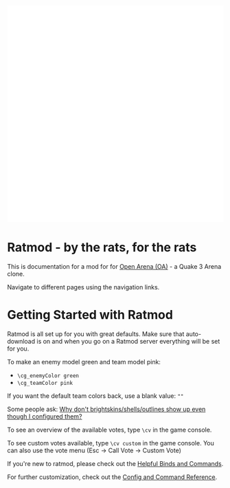 ![rathead](themes/../theme/img/ratmod_header_logo.svg)
# Ratmod - by the rats, for the rats

This is documentation for a mod for for [Open Arena (OA)](http://www.openarena.ws) - a Quake 3 Arena clone. 

Navigate to different pages using the navigation links.

# Getting Started with Ratmod

Ratmod is all set up for you with great defaults. Make sure that auto-download is on and when you go on a Ratmod server everything will be set for you. 

To make an enemy model green and team model pink:

- `\cg_enemyColor green`
- `\cg_teamColor pink`

If you want the default team colors back, use a blank value: `""`

Some people ask: [Why don't brightskins/shells/outlines show up even though I configured them?](faq.md#why-dont-brightskinsshellsoutlines-show-up-even-though-i-configured-them)

To see an overview of the available votes, type `\cv` in the game console.

To see custom votes available, type `\cv custom` in the game console. You can also use the vote menu (Esc -> Call Vote -> Custom Vote)

If you're new to ratmod, please check out the [Helpful Binds and Commands](config-command-reference.md#helpful-binds-and-commands).

For further customization, check out the [Config and Command Reference](config-command-reference.md).